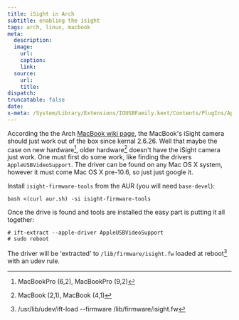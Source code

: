 ```yaml
---
title: iSight in Arch
subtitle: enabling the isight
tags: arch, linux, macbook
meta:
  description:
  image:
    url:
    caption:
    link:
  source:
    url:
    title:
dispatch:
truncatable: false
date:
x-meta: /System/Library/Extensions/IOUSBFamily.kext/Contents/PlugIns/AppleUSBVideoSupport.kext/Contents/MacOS/AppleUSBVideoSupport
---
```


According the the Arch [MacBook wiki page][macBookWiki], the MacBook's iSight camera should just work out of the box since kernal 2.6.26. Well that maybe the case on new hardware[^newMac], older hardware[^oldMac] doesn't have the iSight camera just work. One must first do some work, like finding the drivers `AppleUSBVideoSupport`. The driver can be found on any Mac OS X system, however it must come Mac OS X pre-10.6, so just just google it.

Install `isight-firmware-tools` from the AUR (you will need `base-devel`):

	bash <(curl aur.sh) -si isight-firmware-tools

Once the drive is found and tools are installed the easy part is putting it all together:

	# ift-extract --apple-driver AppleUSBVideoSupport
	# sudo reboot

The driver will be 'extracted' to `/lib/firmware/isight.fw` loaded at reboot[^skipReboot] with an udev rule.

[^newMac]: MacBookPro (6,2), MacBookPro (9,2)
[^oldMac]: MacBook (2,1), MacBook (4,1)
[^skipReboot]: /usr/lib/udev/ift-load --firmware /lib/firmware/isight.fw

[macBookWiki]: https://wiki.archlinux.org/index.php/MacBook#iSight			"modified on 12 May 2013, at 08:49"
